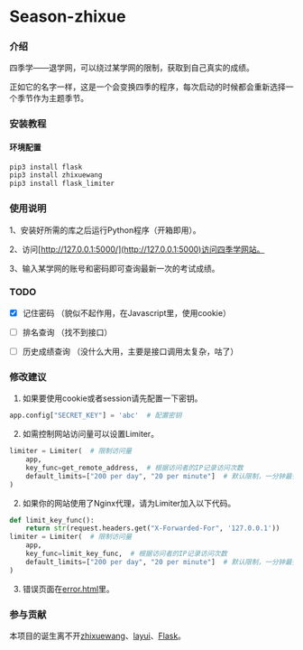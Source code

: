 # Season-zhixue

### 介绍
四季学——退学网，可以绕过某学网的限制，获取到自己真实的成绩。

正如它的名字一样，这是一个会变换四季的程序，每次启动的时候都会重新选择一个季节作为主题季节。



### 安装教程
#### 环境配置

```python
pip3 install flask
pip3 install zhixuewang
pip3 install flask_limiter
```


### 使用说明

1、安装好所需的库之后运行Python程序（开箱即用）。

2、访问[http://127.0.0.1:5000/](http://127.0.0.1:5000)访问四季学网站。

3、输入某学网的账号和密码即可查询最新一次的考试成绩。


### TODO

- [x] 记住密码
（貌似不起作用，在Javascript里，使用cookie）
- [ ] 排名查询
（找不到接口）
- [ ] 历史成绩查询
（没什么大用，主要是接口调用太复杂，咕了）


### 修改建议

1. 如果要使用cookie或者session请先配置一下密钥。

```python
app.config["SECRET_KEY"] = 'abc'  # 配置密钥
```
2. 如需控制网站访问量可以设置Limiter。

```python
limiter = Limiter(  # 限制访问量
    app,
    key_func=get_remote_address,  # 根据访问者的IP记录访问次数
    default_limits=["200 per day", "20 per minute"]  # 默认限制，一分钟最多访问20次
)
```
2. 如果你的网站使用了Nginx代理，请为Limiter加入以下代码。
```python
def limit_key_func():
    return str(request.headers.get("X-Forwarded-For", '127.0.0.1'))
limiter = Limiter(  # 限制访问量
    app,
    key_func=limit_key_func,  # 根据访问者的IP记录访问次数
    default_limits=["200 per day", "20 per minute"]  # 默认限制，一分钟最多访问20次
)
```
3. 错误页面在[error.html](templates/error.html)里。



### 参与贡献

本项目的诞生离不开[zhixuewang](https://github.com/anwenhu/zhixuewang-python)、[layui](https://gitee.com/sentsin/layui)、[Flask](https://github.com/pallets/flask)。

